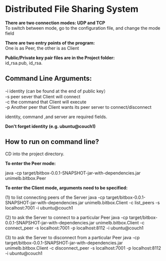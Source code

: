 # Distributed File Sharing System

**There are two connection modes: UDP and TCP**  
To switch between mode, go to the configuration file, and change the mode field


**There are two entry points of the program:**  
One is as Peer, the other is as Client


**Public/Private key pair files are in the Project folder:**  
id_rsa.pub, id_rsa.

## Command Line Arguments:
-i  identity (can be found at the end of public key）  
-s  peer sever that Client will connect  
-c  the command that Client will execute  
-p  Another peer that Client wants its peer server to connect/disconnect  

identity, command ,and server are required fields.  

**Don't forget identity (e.g. ubuntu@couch1)**


## How to run on command line?

CD into the project directory.

**To enter the Peer mode:**

java -cp target/bitbox-0.0.1-SNAPSHOT-jar-with-dependencies.jar unimelb.bitbox.Peer 


**To enter the Client mode, arguments need to be specified:**

(1) to list connecting peers of the Server
java -cp target/bitbox-0.0.1-SNAPSHOT-jar-with-dependencies.jar unimelb.bitbox.Client -c list_peers -s localhost:7001 -i ubuntu@couch1

(2) to ask the Server to connect to a particular Peer
java -cp target/bitbox-0.0.1-SNAPSHOT-jar-with-dependencies.jar unimelb.bitbox.Client -c connect_peer -s localhost:7001 -p localhost:8112 -i ubuntu@couch1

(3) to ask the Server to disconnect from a particular Peer
java -cp target/bitbox-0.0.1-SNAPSHOT-jar-with-dependencies.jar unimelb.bitbox.Client -c disconnect_peer -s localhost:7001 -p localhost:8112 -i ubuntu@couch1
